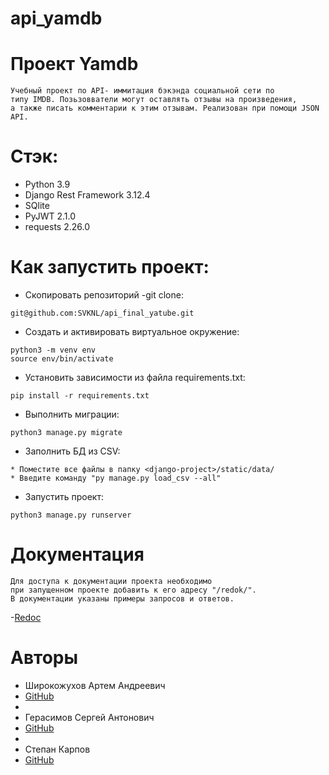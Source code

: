 # api_yamdb
# Проект Yamdb

```
Учебный проект по API- иммитация бэкэнда социальной сети по 
типу IMDB. Позьзовватели могут оставлять отзывы на произведения, 
а также писать комментарии к этим отзывам. Реализован при помощи JSON API.
```

# Стэк:
- Python 3.9
- Django Rest Framework 3.12.4
- SQlite
- PyJWT 2.1.0
- requests 2.26.0

# Как запустить проект:

- Скопировать репозиторий -git clone:
```
git@github.com:SVKNL/api_final_yatube.git
```

- Cоздать и активировать виртуальное окружение:
```
python3 -m venv env
source env/bin/activate
```
- Установить зависимости из файла requirements.txt:
```
pip install -r requirements.txt
```
- Выполнить миграции:
```
python3 manage.py migrate
```
- Заполнить БД из CSV:
```
* Поместите все файлы в папку <django-project>/static/data/
* Введите команду "py manage.py load_csv --all"
```
- Запустить проект:
```
python3 manage.py runserver
```

# Документация
```
Для доступа к документации проекта необходимо
при запущенном проекте добавить к его адресу "/redok/".
В документации указаны примеры запросов и ответов.
```
-[Redoc](http://127.0.0.1:8000/redoc/)

# Авторы
- Широкожухов Артем Андреевич 
- [GitHub](https://github.com/Kesh113)
- 
- Герасимов Сергей Антонович
- [GitHub](https://github.com/crossmos)
- 
- Степан Карпов
- [GitHub](https://github.com/SVKNL)



